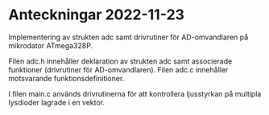 # Anteckningar 2022-11-23

Implementering av strukten adc samt drivrutiner för AD-omvandlaren på mikrodator ATmega328P.

Filen adc.h innehåller deklaration av strukten adc samt associerade funktioner (drivrutiner för AD-omvandlaren).
Filen adc.c innehåller motsvarande funktionsdefinitioner.

I filen main.c används drivrutinerna för att kontrollera ljusstyrkan på multipla lysdioder lagrade i en vektor.